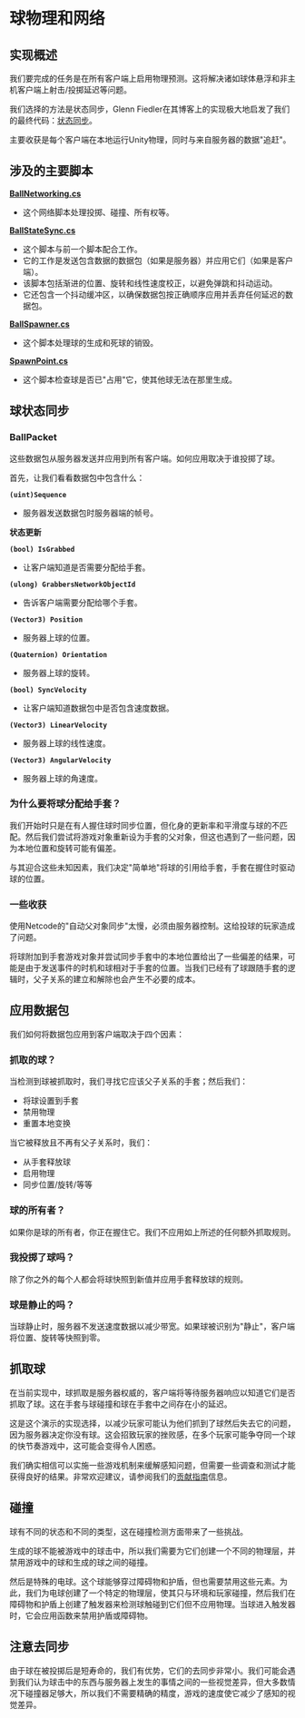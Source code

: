 # 球物理和网络
## 实现概述

我们要完成的任务是在所有客户端上启用物理预测。这将解决诸如球体悬浮和非主机客户端上射击/投掷延迟等问题。

我们选择的方法是状态同步，Glenn Fiedler在其博客上的实现极大地启发了我们的最终代码：[状态同步](https://www.gafferongames.com/post/state_synchronization/)。

主要收获是每个客户端在本地运行Unity物理，同时与来自服务器的数据"追赶"。

## 涉及的主要脚本

**[BallNetworking.cs](../Assets/PongHub/Scripts/Arena/Balls/BallNetworking.cs)**
- 这个网络脚本处理投掷、碰撞、所有权等。

**[BallStateSync.cs](../Assets/PongHub/Scripts/Arena/Balls/BallStateSync.cs)**
- 这个脚本与前一个脚本配合工作。
- 它的工作是发送包含数据的数据包（如果是服务器）并应用它们（如果是客户端）。
- 该脚本包括渐进的位置、旋转和线性速度校正，以避免弹跳和抖动运动。
- 它还包含一个抖动缓冲区，以确保数据包按正确顺序应用并丢弃任何延迟的数据包。

**[BallSpawner.cs](../Assets/PongHub/Scripts/Arena/Balls/BallSpawner.cs)**
- 这个脚本处理球的生成和死球的销毁。

**[SpawnPoint.cs](../Assets/PongHub/Scripts/Arena/Balls/SpawnPoint.cs)**
- 这个脚本检查球是否已"占用"它，使其他球无法在那里生成。

## 球状态同步

### BallPacket

这些数据包从服务器发送并应用到所有客户端。如何应用取决于谁投掷了球。

首先，让我们看看数据包中包含什么：

**`(uint)Sequence`**
- 服务器发送数据包时服务器端的帧号。

**状态更新**

**`(bool) IsGrabbed`**
- 让客户端知道是否需要分配给手套。

**`(ulong) GrabbersNetworkObjectId`**
- 告诉客户端需要分配给哪个手套。

**`(Vector3) Position`**
- 服务器上球的位置。

**`(Quaternion) Orientation`**
- 服务器上球的旋转。

**`(bool) SyncVelocity`**
- 让客户端知道数据包中是否包含速度数据。

**`(Vector3) LinearVelocity`**
- 服务器上球的线性速度。

**`(Vector3) AngularVelocity`**
- 服务器上球的角速度。

### 为什么要将球分配给手套？

我们开始时只是在有人握住球时同步位置，但化身的更新率和平滑度与球的不匹配。然后我们尝试将游戏对象重新设为手套的父对象，但这也遇到了一些问题，因为本地位置和旋转可能有偏差。

与其迎合这些未知因素，我们决定"简单地"将球的引用给手套，手套在握住时驱动球的位置。

### 一些收获

使用Netcode的"自动父对象同步"太慢，必须由服务器控制。这给投球的玩家造成了问题。

将球附加到手套游戏对象并尝试同步手套中的本地位置给出了一些偏差的结果，可能是由于发送事件的时机和球相对于手套的位置。当我们已经有了球跟随手套的逻辑时，父子关系的建立和解除也会产生不必要的成本。

## 应用数据包

我们如何将数据包应用到客户端取决于四个因素：

### 抓取的球？

当检测到球被抓取时，我们寻找它应该父子关系的手套；然后我们：
- 将球设置到手套
- 禁用物理
- 重置本地变换

当它被释放且不再有父子关系时，我们：
- 从手套释放球
- 启用物理
- 同步位置/旋转/等等

### 球的所有者？

如果你是球的所有者，你正在握住它。我们不应用如上所述的任何额外抓取规则。

### 我投掷了球吗？

除了你之外的每个人都会将球快照到新值并应用手套释放球的规则。

### 球是静止的吗？

当球静止时，服务器不发送速度数据以减少带宽。如果球被识别为"静止"，客户端将位置、旋转等快照到零。

## 抓取球

在当前实现中，球抓取是服务器权威的，客户端将等待服务器响应以知道它们是否抓取了球。这在手套与球碰撞和球在手套中之间存在小的延迟。

这是这个演示的实现选择，以减少玩家可能认为他们抓到了球然后失去它的问题，因为服务器决定你没有球。这会招致玩家的挫败感，在多个玩家可能争夺同一个球的快节奏游戏中，这可能会变得令人困惑。

我们确实相信可以实施一些游戏机制来缓解感知问题，但需要一些调查和测试才能获得良好的结果。非常欢迎建议，请参阅我们的[贡献指南](../CONTRIBUTING.md)信息。

## 碰撞

球有不同的状态和不同的类型，这在碰撞检测方面带来了一些挑战。

生成的球不能被游戏中的球击中，所以我们需要为它们创建一个不同的物理层，并禁用游戏中的球和生成的球之间的碰撞。

然后是特殊的电球。这个球能够穿过障碍物和护盾，但也需要禁用这些元素。为此，我们为电球创建了一个特定的物理层，使其只与环境和玩家碰撞，然后我们在障碍物和护盾上创建了触发器来检测球触碰到它们但不应用物理。当球进入触发器时，它会应用函数来禁用护盾或障碍物。

## 注意去同步

由于球在被投掷后是短寿命的，我们有优势，它们的去同步非常小。我们可能会遇到我们认为球击中的东西与服务器上发生的事情之间的一些视觉差异，但大多数情况下碰撞器足够大，所以我们不需要精确的精度，游戏的速度使它减少了感知的视觉差异。

